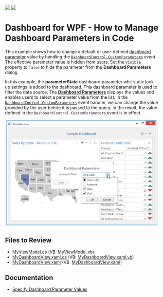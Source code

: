 <!-- default badges list -->
[![](https://img.shields.io/badge/Open_in_DevExpress_Support_Center-FF7200?style=flat-square&logo=DevExpress&logoColor=white)](https://supportcenter.devexpress.com/ticket/details/T830592)
[![](https://img.shields.io/badge/📖_How_to_use_DevExpress_Examples-e9f6fc?style=flat-square)](https://docs.devexpress.com/GeneralInformation/403183)
<!-- default badges end -->

# Dashboard for WPF - How to Manage Dashboard Parameters in Code 

This example shows how to change a default or user-defined [dashboard parameter](https://docs.devexpress.com/Dashboard/400012) value by handling the [`DashboardControl.CustomParameters`](https://docs.devexpress.com/Dashboard/DevExpress.DashboardWpf.DashboardControl.CustomParameters) event. The effective parameter value is hidden from users. Set the [`Visible`](https://docs.devexpress.com/Dashboard/DevExpress.DashboardCommon.DashboardParameter.Visible) property to `false` to hide the parameter from the **Dashboard Parameters** dialog.

In this example, the **parameterState** dashboard parameter whit static look-up settings is added to the dashboard. This dashboard parameter is used to filter the data source. The [**Dashboard Parameters**](https://docs.devexpress.com/Dashboard/400012) displays the values and enables users to select a parameter value from the list. In the [`DashboardControl.CustomParameters`](https://docs.devexpress.com/Dashboard/DevExpress.DashboardWpf.DashboardControl.CustomParameters) event handler, we can change the value provided by the user before it is passed to the query.
In the result, the value defined in the `DashboardControl.CustomParameters` event is in effect.

![Dashboard Parameter Dialog](./images/wpf-dashboard-how-to-manage-dashboard-parameters-in-code.png)

## Files to Review

* [MyViewModel.cs](./cs/WPF_Dashboard_CustomParameters/ViewModels/MyViewModel.cs) (VB: [MyViewModel.vb](./VB/WPF_Dashboard_CustomParameters/ViewModels/MyViewModel.vb))
* [MyDashboardView.xaml.cs](./cs/WPF_Dashboard_CustomParameters/Views/MyDashboardView.xaml.cs) (VB: [MyDashboardView.xaml.vb](./VB/WPF_Dashboard_CustomParameters/Views/MyDashboardView.xaml.vb))
* [MyDashboardView.xaml](./cs/WPF_Dashboard_CustomParameters/Views/MyDashboardView.xaml) (VB: [MyDashboardView.xaml](./VB/WPF_Dashboard_CustomParameters/Views/MyDashboardView.xaml))

## Documentation

- [Specify Dashboard Parameter Values](https://docs.devexpress.com/Dashboard/400012/wpf-viewer/manage-dashboard-parameters)
